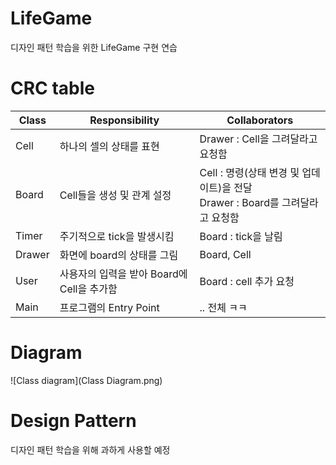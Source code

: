 # LifeGame
디자인 패턴 학습을 위한 LifeGame 구현 연습

# CRC table

| Class | Responsibility    | Collaborators |
|-------|-------------------|---------------|
| Cell  | 하나의 셀의 상태를 표현 | Drawer : Cell을 그려달라고 요청함 |
| Board | Cell들을 생성 및 관계 설정 | Cell : 명령(상태 변경 및 업데이트)을 전달 <br> Drawer : Board를 그려달라고 요청함 |
| Timer | 주기적으로 tick을 발생시킴 | Board : tick을 날림 |
| Drawer | 화면에 board의 상태를 그림 | Board, Cell |
| User | 사용자의 입력을 받아 Board에 Cell을 추가함 | Board : cell 추가 요청 |
| Main | 프로그램의 Entry Point | .. 전체 ㅋㅋ |

# Diagram

![Class diagram](Class Diagram.png)

# Design Pattern

디자인 패턴 학습을 위해 과하게 사용할 예정


